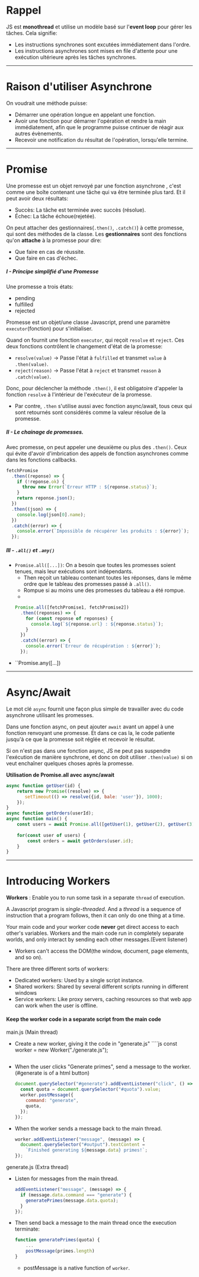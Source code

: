 # Rappel
JS est __monothread__ et utilise un modèle basé sur l'__event loop__ pour gérer les tâches.
Cela signifie: 
* Les instructions synchrones sont excutées immédiatement dans l'ordre.
* Les instructions asynchrones sont mises en file d'attente pour une exécution ultérieure après les tâches synchrones.

***
# Raison d'utiliser Asynchrone

On voudrait une méthode puisse:
* Démarrer une opération longue en appelant une fonction.
* Avoir une fonction pour démarrer l'opération et rendre la main immédiatement, afin que le programme puisse cntinuer de réagir aux autres évènements.
* Recevoir une notification du résultat de l'opération, lorsqu'elle termine.

***
# Promise
Une promesse est un objet renvoyé par une fonction asynchrone , c'est comme une boîte  contenant une tâche qui va être terminée plus tard. Et il peut avoir deux résultats:
* Succès: La tâche est terminée avec succès (résolue).
* Échec: La tâche échoue(rejetée).

On peut attacher des gestionnaires(``.then()``, ``.catch()``) à cette promesse, qui sont des méthodes de la classe.
Les __gestionnaires__ sont des fonctions qu'on __attache__ à la promesse pour dire:
* Que faire en cas de réussite.
* Que faire en cas d'échec.

##### I - Principe simplifié d'une Promesse
Une promesse a trois états:
* pending
* fulfilled
* rejected

Promesse est un objet/une classe Javascript, prend une paramètre ``executor``(fonction) pour s'initialiser.

Quand on fournit une fonction ``executor``, qui reçoit ``resolve`` et ``reject``. Ces deux fonctions contrôlent le changement d'état de la promesse:
* ``resolve(value)`` -> Passe l'état à ``fulfilled`` et transmet ``value`` à ``.then(value)``.
* ``reject(reason)`` -> Passe l'état à ``reject`` et transmet ``reason`` à ``.catch(value)``.

Donc, pour déclencher la méthode ``.then()``, il est obligatoire d'appeler la fonction ``resolve`` à l'intérieur de l'exécuteur de la promesse. 
* Par contre, ``.then`` s'utilise aussi avec fonction async/await, tous ceux qui sont retournés sont considérés comme la valeur résolue de la promesse.

##### II - Le chainage de promesses.
Avec promesse, on peut appeler une deuxième ou plus des ``.then()``. Ceux qui évite d'avoir d'imbrication des appels de fonction asynchrones comme dans les fonctions callbacks.
````js
fetchPromise
  .then((reponse) => {
    if (!reponse.ok) {
      throw new Error(`Erreur HTTP : ${reponse.status}`);
    }
    return reponse.json();
  })
  .then((json) => {
    console.log(json[0].name);
  })
  .catch((error) => {
    console.error(`Impossible de récupérer les produits : ${error}`);
  });
````

##### III - ``.all()`` et ``.any()``
* ``Promise.all([...])``: On a besoin que toutes les promesses soient tenues, mais leur exécutions sont indépendants.
    * Then reçoit un tableau contenant toutes les réponses, dans le même ordre que le tableau des promesses passé à ``.all()``.
    * Rompue si au moins une des promesses du tableau a été rompue.
    * 
    ````js
    Promise.all([fetchPromise1, fetchPromise2])
      .then((reponses) => {
        for (const reponse of reponses) {
          console.log(`${reponse.url} : ${reponse.status}`);
        }
      })
      .catch((error) => {
        console.error(`Erreur de récupération : ${error}`);
      });
    ````
* ``Promise.any([...])
***
# Async/Await

Le mot clé ``async`` fournit une façon plus simple de travailler avec du code asynchrone utilisant les promesses.

Dans une fonction async, on peut ajouter ``await`` avant un appel à une fonction renvoyant une promesse. Et dans ce cas la, le code patiente jusqu'à ce que la promesse soit réglée et recevoir le résultat.

Si on n'est pas dans une fonction async, JS ne peut pas suspendre l'exécution de manière synchrone, et donc on doit utiliser ``.then(value)`` si on veut enchaîner quelques choses après la promesse.

__Utilisation de Promise.all avec async/await__
````js
async function getUser(id) {
    return new Promise((resolve) => {
       setTimeout(() => resolve({id, bale: 'user'}), 1000); 
    });
}
async function getOrders(userId);
async function main() {
    const users = await Promise.all([getUser(1), getUser(2), getUser(3)]);
    
    for(const user of users) {
        const orders = await getOrders(user.id);
    }
}
````
***
# Introducing Workers
__Workers__ : Enable you to run some task in a separate ``thread`` of execution.

A Javascript program is _single-threaded_. And a _thread_ is a sequence of instruction that a program follows, then it can only do one thing at a time.

Your main code and your worker code __never__ get direct access to each other's variables. Workers and the main code run in completely separate worlds, and only interact by sending each other messages.(Event listener)
* Workers can't access the DOM(the window, document, page elements, and so on).

There are three different sorts of workers:
* Dedicated workers: Used by a single script instance.
* Shared workers: Shared by several different scripts running in different windows
* Service workers: Like proxy servers, caching resources so that web app can work when the user is offline.

#### Keep the worker code in a separate script from the main code
main.js (Main thread)
* Create a new worker, giving it the code in "generate.js"     ````js
    const worker = new Worker("./generate.js");
    ````

* When the user clicks "Generate primes", send a message to the worker.  (#generate is of a html button)
    ````js
    document.querySelector("#generate").addEventListener("click", () => {
      const quota = document.querySelector("#quota").value;
      worker.postMessage({
        command: "generate",
        quota,
      });
    });
    ````

* When the worker sends a message back to the main thread.
    ````js
    worker.addEventListener("message", (message) => {
      document.querySelector("#output").textContent =
        `Finished generating ${message.data} primes!`;
    });
    ````

generate.js (Extra thread)
* Listen for messages from the main thread. 
    ````js
    addEventListener("message", (message) => {
      if (message.data.command === "generate") {
        generatePrimes(message.data.quota);
      }
    });
    ````
* Then send back a message to the main thread once the execution terminate:
    ````js
    function generatePrimes(quota) {
        ...
        postMessage(primes.length)
    }
    ````
    * postMessage is a native function of ``worker``.













